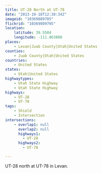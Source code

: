 ```yaml
---
title: UT-28 North at UT-78
date: "2013-10-18T12:38:34Z"
imageid: "10369889705"
flickrid: "10369889705"
location:
    latitude: 39.5584
    longitude: -111.863808
places:
    - Levan|Juab County|Utah|United States
counties:
    - Juab County|Utah|United States
countries:
    - United States
states:
    - Utah|United States
highwaytypes:
    - Utah State Highway
    - Utah State Highway
highways:
    - UT-28
    - UT-78
tags:
    - Shield
    - Intersection
intersections:
    - overlap1: null
      overlap2: null
      highways1:
        - UT-28
      highways2:
        - UT-78

---
```

UT-28 north at UT-78 in Levan.